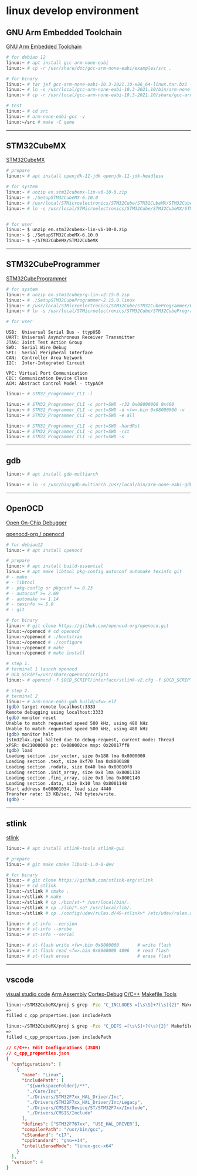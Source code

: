 # linux develop environment

## GNU Arm Embedded Toolchain

[GNU Arm Embedded Toolchain](https://developer.arm.com/downloads/-/gnu-rm)

```bash
# for debian 12
linux:~ # apt install gcc-arm-none-eabi
linux:~ # cp -r /usr/share/doc/gcc-arm-none-eabi/examples/src .

# for binary
linux:~ # tar jxf gcc-arm-none-eabi-10.3-2021.10-x86_64-linux.tar.bz2 -C /usr/local/
linux:~ # ln -s /usr/local/gcc-arm-none-eabi-10.3-2021.10/bin/arm-none-eabi-gcc /usr/local/bin/.
linux:~ # cp -r /usr/local/gcc-arm-none-eabi-10.3-2021.10/share/gcc-arm-none-eabi/samples/src .

# test
linux:~ # cd src
linux:~ # arm-none-eabi-gcc -v
linux:~/src # make -C qemu
```

---

## STM32CubeMX

[STM32CubeMX](https://www.st.com/en/development-tools/stm32cubemx.html)

```bash
# prepare
linux:~ # apt install openjdk-11-jdk openjdk-11-jdk-headless

# for system
linux:~ # unzip en.stm32cubemx-lin-v6-10-0.zip
linux:~ # ./SetupSTM32CubeMX-6.10.0
linux:~ # /usr/local/STMicroelectronics/STM32Cube/STM32CubeMX/STM32CubeMX
linux:~ # ln -s /usr/local/STMicroelectronics/STM32Cube/STM32CubeMX/STM32CubeMX /usr/local/bin/.


# for user
linux:~ $ unzip en.stm32cubemx-lin-v6-10-0.zip
linux:~ $ ./SetupSTM32CubeMX-6.10.0
linux:~ $ ~/STM32CubeMX/STM32CubeMX
```

---

## STM32CubeProgrammer

[STM32CubeProgrammer](https://www.st.com/en/development-tools/stm32cubeprog.html)

```bash
# for system
linux:~ # unzip en.stm32cubeprg-lin-v2-15-0.zip
linux:~ # ./SetupSTM32CubeProgrammer-2.15.0.linux
linux:~ # /usr/local/STMicroelectronics/STM32Cube/STM32CubeProgrammer/bin/STM32_Programmer_CLI
linux:~ # ln -s /usr/local/STMicroelectronics/STM32Cube/STM32CubeProgrammer/bin/STM32_Programmer_CLI /usr/local/bin/.

# for user
```

```text
USB:  Universal Serial Bus - ttypUSB
UART: Universal Asynchronous Receiver Transmitter
JTAG: Joint Test Action Group
SWD:  Serial Wire Debug
SPI:  Serial Peripheral Interface
CAN:  Controller Area Network
I2C:  Inter-Integrated Circuit

VPC: Virtual Port Communication
CDC: Communication Device Class
ACM: Abstract Control Model - ttypACM
```

```bash
linux:~ # STM32_Programmer_CLI -l

linux:~ # STM32_Programmer_CLI -c port=SWD -r32 0x08000000 0x400            # read flash
linux:~ # STM32_Programmer_CLI -c port=SWD -d <fw>.bin 0x08000000 -v   # write flash
linux:~ # STM32_Programmer_CLI -c port=SWD -e all                           # erase flash

linux:~ # STM32_Programmer_CLI -c port=SWD -hardRst                         # hardware reset
linux:~ # STM32_Programmer_CLI -c port=SWD -rst                             # reset
linux:~ # STM32_Programmer_CLI -c port=SWD -s                               # start
```

---

## gdb

```bash
linux:~ # apt install gdb-multiarch

linux:~ # ln -s /usr/bin/gdb-multiarch /usr/local/bin/arm-none-eabi-gdb
```

---

## OpenOCD

[Open On-Chip Debugger](https://openocd.org/)

[openocd-org / openocd](https://github.com/openocd-org/openocd)

```bash
# for debian12
linux:~ # apt install openocd

# prepare
linux:~ # apt install build-essential
linux:~ # apt make libtool pkg-config autoconf automake texinfo git
# - make
# - libtool
# - pkg-config or pkgconf >= 0.23
# - autoconf >= 2.69
# - automake >= 1.14
# - texinfo >= 5.0
# - git

# for binary
linux:~ # git clone https://github.com/openocd-org/openocd.git
linux:~/openocd # cd openocd
linux:~/openocd # ./bootstrap
linux:~/openocd # ./configure
linux:~/openocd # make
linux:~/openocd # make install
```

```bash
# step 1.
# terminal 1 launch openocd
# OCD_SCRIPT=/usr/share/openocd/scripts
linux:~ # openocd -f $OCD_SCRIPT/interface/stlink-v2.cfg -f $OCD_SCRIPT/target/stm32l4x.cfg

# step 2.
# terminal 2
linux:~ # arm-none-eabi-gdb build/<fw>.elf
(gdb) target remote localhost:3333
Remote debugging using localhost:3333
(gdb) monitor reset
Unable to match requested speed 500 kHz, using 480 kHz
Unable to match requested speed 500 kHz, using 480 kHz
(gdb) monitor halt
[stm32l4x.cpu] halted due to debug-request, current mode: Thread
xPSR: 0x21000000 pc: 0x080002ce msp: 0x20017ff8
(gdb) load
Loading section .isr_vector, size 0x188 lma 0x8000000
Loading section .text, size 0xf70 lma 0x8000188
Loading section .rodata, size 0x40 lma 0x80010f8
Loading section .init_array, size 0x8 lma 0x8001138
Loading section .fini_array, size 0x8 lma 0x8001140
Loading section .data, size 0x10 lma 0x8001148
Start address 0x08001034, load size 4440
Transfer rate: 13 KB/sec, 740 bytes/write.
(gdb) -
```

---

## stlink

[stlink](https://github.com/stlink-org/stlink)

```bash
linux:~ # apt install stlink-tools stlink-gui

# prepare
linux:~ # git make cmake libusb-1.0-0-dev

# for binary
linux:~ # git clone https://github.com/stlink-org/stlink
linux:~ # cd stlink
linux:~/stlink # cmake .
linux:~/stlink # make
linux:~/stlink # cp ./bin/st-* /usr/local/bin/.
linux:~/stlink # cp ./lib/*.so* /usr/local/lib/.
linux:~/stlink # cp ./config/udev/rules.d/49-stlinkv* /etc/udev/rules.d/.
```

```bash
linux:~ # st-info --version
linux:~ # st-info --probe
linux:~ # st-info --serial

linux:~ # st-flash write <fw>.bin 0x8000000       # write flash
linux:~ # st-flash read <fw>.bin 0x8000000 4096   # read flash
linux:~ # st-flash erase                          # erase flash
```

---

## vscode

[visual studio code](https://code.visualstudio.com/)
[Arm Assembly](https://marketplace.visualstudio.com/items?itemName=dan-c-underwood.arm)
[Cortex-Debug](https://marketplace.visualstudio.com/items?itemName=marus25.cortex-debug)
[C/C++](https://marketplace.visualstudio.com/items?itemName=ms-vscode.cpptools)
[Makefile Tools](https://marketplace.visualstudio.com/items?itemName=ms-vscode.makefile-tools)

```bash
linux:~/STM32CubeMX/proj $ grep -Pzo "C_INCLUDES =[\s\S]+?(\s){2}" Makefile
=>
filled c_cpp_properties.json includePath

linux:~/STM32CubeMX/proj $ grep -Pzo "C_DEFS =[\s\S]+?(\s){2}" Makefile
=>
filled c_cpp_properties.json includePath
```

```json
// C/C++: Edit Configurations (JSON)
// c_cpp_properties.json
{
  "configurations": [
    {
      "name": "Linux",
      "includePath": [
        "${workspaceFolder}/**",
        "./Core/Inc",
        "./Drivers/STM32F7xx_HAL_Driver/Inc",
        "./Drivers/STM32F7xx_HAL_Driver/Inc/Legacy",
        "./Drivers/CMSIS/Device/ST/STM32F7xx/Include",
        "./Drivers/CMSIS/Include"
      ],
      "defines": ["STM32F767xx", "USE_HAL_DRIVER"],
      "compilerPath": "/usr/bin/gcc",
      "cStandard": "c17",
      "cppStandard": "gnu++14",
      "intelliSenseMode": "linux-gcc-x64"
    }
  ],
  "version": 4
}
```
